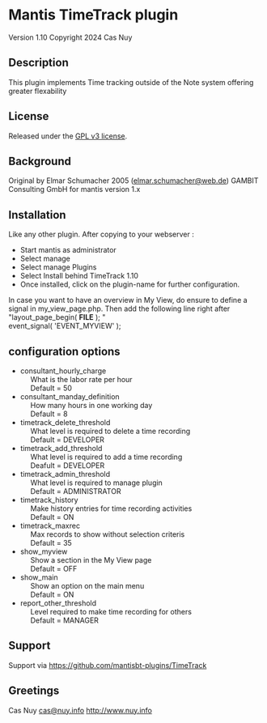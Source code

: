 
# 	Mantis TimeTrack plugin
Version 1.10
Copyright 2024 Cas Nuy

## Description

This plugin implements Time tracking outside of the Note system offering greater flexability

## License

Released under the [GPL v3 license](http://opensource.org/licenses/GPL-3.0).

## Background

Original by Elmar Schumacher  2005 (elmar.schumacher@web.de)  GAMBIT Consulting GmbH for mantis version 1.x

##  Installation

Like any other plugin. 
After copying to your webserver :
- Start mantis as administrator
- Select manage
- Select manage Plugins
- Select Install behind TimeTrack 1.10
- Once installed, click on the plugin-name for further configuration.

In case you want to have an overview in My View, do ensure to define a signal in my_view_page.php.
Then add the following line right after "layout_page_begin( __FILE__ ); "<br>
event_signal( 'EVENT_MYVIEW' ); 

## configuration options

- consultant_hourly_charge <br>
&nbsp;&nbsp;&nbsp;&nbsp; What is the labor rate per hour <br>
&nbsp;&nbsp;&nbsp;&nbsp; Default	= 50
- consultant_manday_definition <br>
&nbsp;&nbsp;&nbsp;&nbsp; How many hours in one working day <br>
&nbsp;&nbsp;&nbsp;&nbsp; Default = 8
- timetrack_delete_threshold <br>
&nbsp;&nbsp;&nbsp;&nbsp;	What level is required to delete a time recording <br>
&nbsp;&nbsp;&nbsp;&nbsp;	Default = DEVELOPER
- timetrack_add_threshold		<br>
&nbsp;&nbsp;&nbsp;&nbsp;	What level is required to add a time recording	<br>
&nbsp;&nbsp;&nbsp;&nbsp;	Deafult = DEVELOPER
- timetrack_admin_threshold	<br>
&nbsp;&nbsp;&nbsp;&nbsp; What level is required to manage plugin <br>
&nbsp;&nbsp;&nbsp;&nbsp;		Default = ADMINISTRATOR
- timetrack_history		<br>
&nbsp;&nbsp;&nbsp;&nbsp; Make history entries for time recording activities <br>
&nbsp;&nbsp;&nbsp;&nbsp; Default = ON
- timetrack_maxrec		<br>
&nbsp;&nbsp;&nbsp;&nbsp; Max records to show without selection criteris <br>
&nbsp;&nbsp;&nbsp;&nbsp; Default = 35
- show_myview	<br>
&nbsp;&nbsp;&nbsp;&nbsp; Show a section in the My View page	<br>
&nbsp;&nbsp;&nbsp;&nbsp; Default = OFF
- show_main			<br>
&nbsp;&nbsp;&nbsp;&nbsp; Show an option on the main menu		<br>
&nbsp;&nbsp;&nbsp;&nbsp; Default = ON
- report_other_threshold	<br>
&nbsp;&nbsp;&nbsp;&nbsp; Level required to make time recording for others <br>
&nbsp;&nbsp;&nbsp;&nbsp; Default = MANAGER

## Support

Support via https://github.com/mantisbt-plugins/TimeTrack

## Greetings

Cas Nuy 
cas@nuy.info
http://www.nuy.info
